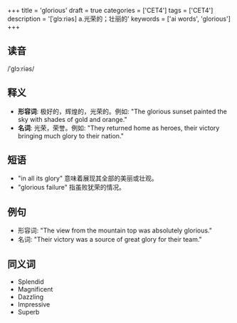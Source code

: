 +++
title = 'glorious'
draft = true
categories = ['CET4']
tags = ['CET4']
description = '[ˈglɔːriəs] a.光荣的；壮丽的'
keywords = ['ai words', 'glorious']
+++

## 读音
/ˈɡlɔːriəs/

## 释义
- **形容词**: 极好的，辉煌的，光荣的。例如: "The glorious sunset painted the sky with shades of gold and orange."
- **名词**: 光荣，荣誉。例如: "They returned home as heroes, their victory bringing much glory to their nation."

## 短语
- "in all its glory" 意味着展现其全部的美丽或壮观。
- "glorious failure" 指虽败犹荣的情况。

## 例句
- 形容词: "The view from the mountain top was absolutely glorious."
- 名词: "Their victory was a source of great glory for their team."

## 同义词
- Splendid
- Magnificent
- Dazzling
- Impressive
- Superb
